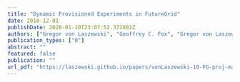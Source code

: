```yaml
---
title: "Dynamic Provisioned Experiments in FutureGrid"
date: 2010-12-01
publishDate: 2020-01-10T23:07:52.372881Z
authors: ["Gregor von Laszewski", "Geoffrey C. Fox", "Gregor von Laszewski", "Geoffrey C. Fox", "FutureGrid Team"]
publication_types: ["0"]
abstract: ""
featured: false
publication: ""
url_pdf: "https://laszewski.github.io/papers/vonLaszewski-10-FG-proj-management.pdf"
---
```


